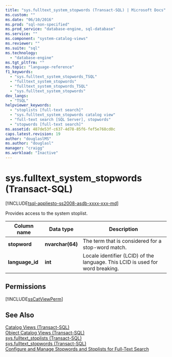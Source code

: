 ```yaml
---
title: "sys.fulltext_system_stopwords (Transact-SQL) | Microsoft Docs"
ms.custom: ""
ms.date: "06/10/2016"
ms.prod: "sql-non-specified"
ms.prod_service: "database-engine, sql-database"
ms.service: ""
ms.component: "system-catalog-views"
ms.reviewer: ""
ms.suite: "sql"
ms.technology: 
  - "database-engine"
ms.tgt_pltfrm: ""
ms.topic: "language-reference"
f1_keywords: 
  - "sys.fulltext_system_stopwords_TSQL"
  - "fulltext_system_stopwords"
  - "fulltext_system_stopwords_TSQL"
  - "sys.fulltext_system_stopwords"
dev_langs: 
  - "TSQL"
helpviewer_keywords: 
  - "stoplists [full-text search]"
  - "sys.fulltext_system_stopwords catalog view"
  - "full-text search [SQL Server], stopwords"
  - "stopwords [full-text search]"
ms.assetid: 487de53f-c637-4d78-85f6-fef5e768cd0c
caps.latest.revision: 19
author: "douglaslMS"
ms.author: "douglasl"
manager: "craigg"
ms.workload: "Inactive"
---
```

# sys.fulltext_system_stopwords (Transact-SQL)
[!INCLUDE[tsql-appliesto-ss2008-asdb-xxxx-xxx-md](../../includes/tsql-appliesto-ss2008-asdb-xxxx-xxx-md.md)]

  Provides access to the system stoplist.  
  
|Column name|Data type|Description|  
|-----------------|---------------|-----------------|  
|**stopword**|**nvarchar(64)**|The term that is considered for a stop-word match.|  
|**language_id**|**int**|Locale identifier (LCID) of the language. This LCID is used for word breaking.|  
  
## Permissions  
 [!INCLUDE[ssCatViewPerm](../../includes/sscatviewperm-md.md)]  
  
## See Also  
 [Catalog Views &#40;Transact-SQL&#41;](../../relational-databases/system-catalog-views/catalog-views-transact-sql.md)   
 [Object Catalog Views &#40;Transact-SQL&#41;](../../relational-databases/system-catalog-views/object-catalog-views-transact-sql.md)   
 [sys.fulltext_stoplists &#40;Transact-SQL&#41;](../../relational-databases/system-catalog-views/sys-fulltext-stoplists-transact-sql.md)   
 [sys.fulltext_stopwords &#40;Transact-SQL&#41;](../../relational-databases/system-catalog-views/sys-fulltext-stopwords-transact-sql.md)   
 [Configure and Manage Stopwords and Stoplists for Full-Text Search](../../relational-databases/search/configure-and-manage-stopwords-and-stoplists-for-full-text-search.md)  
  
  

